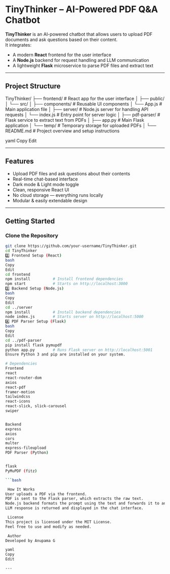 # TinyThinker – AI-Powered PDF Q&A Chatbot

**TinyThinker** is an AI-powered chatbot that allows users to upload PDF documents and ask questions based on their content.  
It integrates:
- A modern **React** frontend for the user interface  
- A **Node.js** backend for request handling and LLM communication  
- A lightweight **Flask** microservice to parse PDF files and extract text

---

##  Project Structure

TinyThinker/
├── frontend/ # React app for the user interface
│ ├── public/
│ └── src/
│ ├── components/ # Reusable UI components
│ └── App.js # Main application file
│
├── server/ # Node.js server for handling API requests
│ └── index.js # Entry point for server logic
│
├── pdf-parser/ # Flask service to extract text from PDFs
│ ├── app.py # Main Flask application
│ └── temp/ # Temporary storage for uploaded PDFs
│
└── README.md # Project overview and setup instructions

yaml
Copy
Edit

---

##  Features

-  Upload PDF files and ask questions about their contents  
-  Real-time chat-based interface  
-  Dark mode & Light mode toggle  
-  Clean, responsive React UI  
-  No cloud storage — everything runs locally  
-  Modular & easily extendable design

---

##  Getting Started

###  Clone the Repository

```bash
git clone https://github.com/your-username/TinyThinker.git
cd TinyThinker
2️⃣ Frontend Setup (React)
bash
Copy
Edit
cd frontend
npm install          # Install frontend dependencies
npm start            # Starts on http://localhost:3000
3️⃣ Backend Setup (Node.js)
bash
Copy
Edit
cd ../server
npm install          # Install backend dependencies
node index.js        # Starts server on http://localhost:5000
4️⃣ PDF Parser Setup (Flask)
bash
Copy
Edit
cd ../pdf-parser
pip install flask pymupdf
python app.py        # Runs Flask server on http://localhost:5001
Ensure Python 3 and pip are installed on your system.

# Dependencies
Frontend
react
react-router-dom
axios
react-pdf
framer-motion
tailwindcss
react-icons
react-slick, slick-carousel
swiper


Backend
express
axios
cors
multer
express-fileupload
PDF Parser (Python)


flask
PyMuPDF (fitz)

```bash

 How It Works
User uploads a PDF via the frontend.
PDF is sent to the Flask parser, which extracts the raw text.
Node.js backend formats the prompt using the text and forwards it to an LLM (e.g., TinyLlama).
LLM response is returned and displayed in the chat interface.

 License
This project is licensed under the MIT License.
Feel free to use and modify as needed.

 Author
Developed by Anupama G

yaml
Copy
Edit

---
